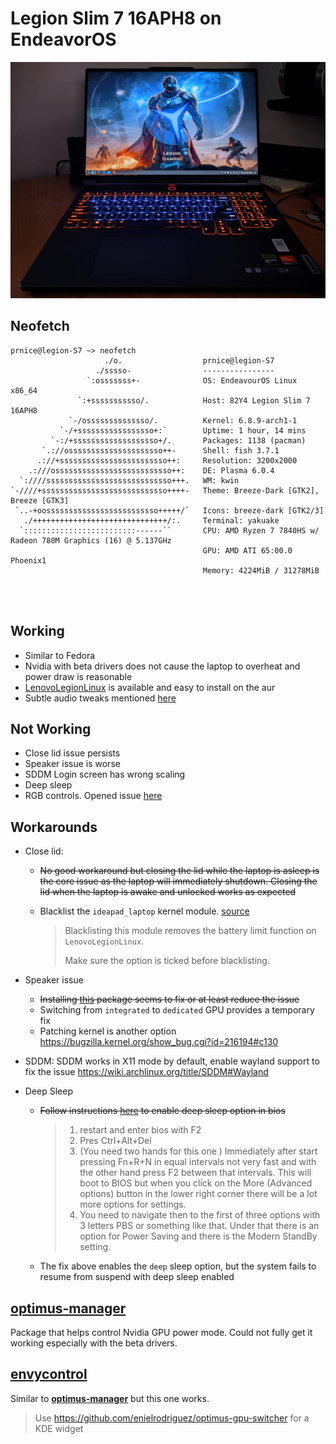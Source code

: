 # Legion Slim 7 16APH8 on EndeavorOS

![Image of Legion Slim 7 16APH8 on desk.](./images/hero.jpg)



## Neofetch

```shell
prnice@legion-S7 ~> neofetch
                     ./o.                  prnice@legion-S7 
                   ./sssso-                ---------------- 
                 `:osssssss+-              OS: EndeavourOS Linux x86_64 
               `:+sssssssssso/.            Host: 82Y4 Legion Slim 7 16APH8 
             `-/ossssssssssssso/.          Kernel: 6.8.9-arch1-1 
           `-/+sssssssssssssssso+:`        Uptime: 1 hour, 14 mins 
         `-:/+sssssssssssssssssso+/.       Packages: 1138 (pacman) 
       `.://osssssssssssssssssssso++-      Shell: fish 3.7.1 
      .://+ssssssssssssssssssssssso++:     Resolution: 3200x2000 
    .:///ossssssssssssssssssssssssso++:    DE: Plasma 6.0.4 
  `:////ssssssssssssssssssssssssssso+++.   WM: kwin 
`-////+ssssssssssssssssssssssssssso++++-   Theme: Breeze-Dark [GTK2], Breeze [GTK3] 
 `..-+oosssssssssssssssssssssssso+++++/`   Icons: breeze-dark [GTK2/3] 
   ./++++++++++++++++++++++++++++++/:.     Terminal: yakuake 
  `:::::::::::::::::::::::::------``       CPU: AMD Ryzen 7 7840HS w/ Radeon 780M Graphics (16) @ 5.137GHz 
                                           GPU: AMD ATI 65:00.0 Phoenix1 
                                           Memory: 4224MiB / 31278MiB 

                                                                   
                                                                   
```





## Working

- Similar to Fedora
- Nvidia with beta drivers does not cause the laptop to overheat and power draw is reasonable
- [LenovoLegionLinux](https://github.com/johnfanv2/LenovoLegionLinux) is available and easy to install on the aur
- Subtle audio tweaks mentioned [here](https://www.reddit.com/r/LenovoLegion/comments/1982p86/lenovo_legion_5_slim_7840hs4060_maxq_with_debian/?share_id=oNkonsOeaFhihfMHFrTXv&utm_content=1&utm_medium=android_app&utm_name=androidcss&utm_source=share&utm_term=1)



## Not Working

- Close lid issue persists
- Speaker issue is worse
- SDDM Login screen has wrong scaling
- Deep sleep
- RGB controls. Opened issue [here](https://github.com/4JX/L5P-Keyboard-RGB/issues/156)



## Workarounds
- Close lid: 

  - ~~No good workaround but closing the lid while the laptop is asleep is the core issue as the laptop will immediately shutdown. Closing the lid when the laptop is awake and unlocked works as expected~~

  - Blacklist the `ideapad_laptop` kernel module. [source](https://www.reddit.com/r/LenovoLegion/comments/17ohg2s/comment/kf97aht/?utm_source=share&utm_medium=web3x&utm_name=web3xcss&utm_term=1&utm_content=share_button)

    > Blacklisting this module removes the battery limit function on `LenovoLegionLinux`. 
    >
    > Make sure the option is ticked before blacklisting.

- Speaker issue

  - ~~Installing [this](https://aur.archlinux.org/packages/legion-y9000x-2022-iah7-sound-fix-dkms) package seems to fix or at least reduce the issue~~
  - Switching from `integrated` to `dedicated` GPU provides a temporary fix
  - Patching kernel is another option https://bugzilla.kernel.org/show_bug.cgi?id=216194#c130

- SDDM: SDDM works in X11 mode by default, enable wayland support to fix the issue https://wiki.archlinux.org/title/SDDM#Wayland

- Deep Sleep

  - ~~Follow instructions [here](https://forum.manjaro.org/t/weird-sleep-issue-laptop-powers-off-if-lid-is-close-when-sleeping/154144) to enable deep sleep option in bios~~
      > 1. restart and enter bios with F2
      > 2. Pres Ctrl+Alt+Del
      > 3. (You need two hands for this one ) Immediately after start pressing  Fn+R+N in equal intervals not very fast and with the other hand press F2 between that intervals. This will boot to BIOS but when you click on  the More (Advanced options) button in the lower right corner there will  be a lot more options for settings.
      > 4. You need to navigate then to the first of three options with 3  letters PBS or something like that. Under that there is an option for  Power Saving and there is the Modern StandBy setting.
  - The fix above enables the `deep` sleep option, but the system fails to resume from suspend with deep sleep enabled




## **[optimus-manager](https://github.com/Askannz/optimus-manager)**  

Package that helps control Nvidia GPU power mode. Could not fully get it working especially with the beta drivers.



## **[envycontrol](https://github.com/bayasdev/envycontrol)**

Similar to **[optimus-manager](https://github.com/Askannz/optimus-manager)** but this one works.

>  Use https://github.com/enielrodriguez/optimus-gpu-switcher for a KDE widget